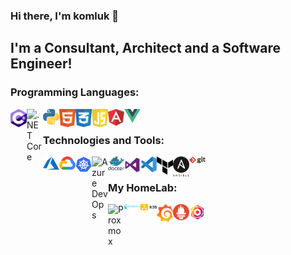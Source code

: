 ### Hi there, I'm komluk 👋

## I'm a Consultant, Architect and a Software Engineer!
<!--
**komluk/komluk** is a ✨ _special_ ✨ repository because its `README.md` (this file) appears on your GitHub profile.

Here are some ideas to get you started:

- 🔭 I’m currently working on ...
- 🌱 I’m currently learning ...
- 👯 I’m looking to collaborate on ...
- 🤔 I’m looking for help with ...
- 💬 Ask me about ...
- 📫 How to reach me: ...
- 😄 Pronouns: ...
- ⚡ Fun fact: ...
-->

### Programming Languages:
<img align="left" alt="C#" width="26px" src="/content/img/languages/csharp.svg" />
<img align="left" alt=".NET Core" width="26px" src="https://github.com/komluk/komluk/blob/master/content/img/languages/netcore.svg" />
<img align="left" alt="Python" width="26px" src="https://github.com/komluk/komluk/blob/master/content/img/languages/python.svg" />
<img align="left" alt="HTML5" width="26px" src="https://github.com/komluk/komluk/blob/master/content/img/languages/html.svg" />
<img align="left" alt="CSS" width="26px" src="https://github.com/komluk/komluk/blob/master/content/img/languages/css.svg" />
<img align="left" alt="JavaScript" width="26px" src="https://github.com/komluk/komluk/blob/master/content/img/languages/javascript.svg" />
<img align="left" alt="Angular" width="26px" src="https://github.com/komluk/komluk/blob/master/content/img/languages/angular.svg" />
<img align="left" alt="Vue" width="26px" src="https://github.com/komluk/komluk/blob/master/content/img/languages/vue.svg" />
<br />

### Technologies and Tools:
<img align="left" alt="Azure" width="26px" src="https://github.com/komluk/komluk/blob/master/content/img/technologies/azure.svg" />
<img align="left" alt="Google Cloud Platform" width="26px" src="https://github.com/komluk/komluk/blob/master/content/img/technologies/gcp.svg" />
<img align="left" alt="Kubernetes" width="26px" src="https://github.com/komluk/komluk/blob/master/content/img/technologies/kubernetes.svg" />
<img align="left" alt="Azure DevOps" width="26px" src="https://github.com/komluk/komluk/blob/master/content/img/technologies/devops.svg" />
<img align="left" alt="Docker" width="26px" src="https://github.com/komluk/komluk/blob/master/content/img/technologies/docker.svg" />
<img align="left" alt="Visual Studio" width="26px" src="https://github.com/komluk/komluk/blob/master/content/img/technologies/vs.svg" />
<img align="left" alt="Visual Studio Code" width="26px" src="https://github.com/komluk/komluk/blob/master/content/img/technologies/vscode.svg" />
<img align="left" alt="Terraform" width="26px" src="https://github.com/komluk/komluk/blob/master/content/img/technologies/terraform.svg" />
<img align="left" alt="Ansible" width="26px" src="https://github.com/komluk/komluk/blob/master/content/img/technologies/ansible.svg" />
<img align="left" alt="Git" width="26px" src="https://github.com/komluk/komluk/blob/master/content/img/technologies/git.svg" />
<br />

### My HomeLab:
<img align="left" alt="Proxmox" width="26px" src="https://github.com/komluk/komluk/blob/master/content/img/homelab/proxmox.svg" />
<img align="left" alt="Portainer" width="26px" src="https://github.com/komluk/komluk/blob/master/content/img/homelab/portainer.svg" />
<img align="left" alt="k3s" width="26px" src="https://github.com/komluk/komluk/blob/master/content/img/homelab/k3s.svg" />
<img align="left" alt="Grafana" width="26px" src="https://github.com/komluk/komluk/blob/master/content/img/homelab/grafana.svg" />
<img align="left" alt="Prometheus" width="26px" src="https://github.com/komluk/komluk/blob/master/content/img/homelab/prometheus.svg" />
<img align="left" alt="Nginx Proxy Manager" width="26px" src="https://github.com/komluk/komluk/blob/master/content/img/homelab/nginxproxy.png" />